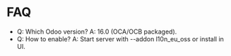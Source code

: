 # FAQ

- Q: Which Odoo version? A: 16.0 (OCA/OCB packaged).
- Q: How to enable? A: Start server with --addon l10n_eu_oss or install in UI.
